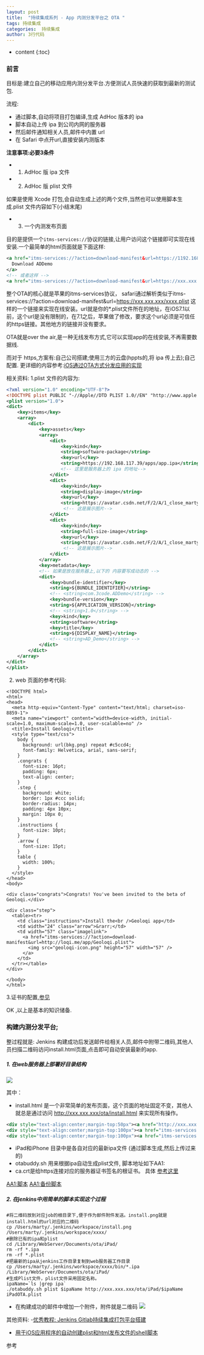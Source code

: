 ```yaml
---
layout: post
title:  "持续集成系列 - App 内测分发平台之 OTA "
tags: 持续集成
categories:  持续集成
author: 3行代码
---
```


* content
{:toc}
 

 

### 前言

目标是:建立自己的移动应用内测分发平台.方便测试人员快速的获取到最新的测试包.

流程:

- 通过脚本,自动将项目打包编译,生成 AdHoc 版本的 ipa
- 脚本自动上传 ipa 到公司内网的服务器
- 然后邮件通知相关人员,邮件中内置 url
- 在 Safari 中点开url,直接安装内测版本

**注意事项:必要3条件**

- 1. AdHoc 版 ipa 文件
- 2. AdHoc 版 plist 文件

如果是使用 Xcode 打包,会自动生成上述的两个文件,当然也可以使用脚本生成.plist 文件内容如下(小结末尾)

- 3. 一个内测发布页面

目的是提供一个`itms-services://`协议的链接,让用户访问这个链接即可实现在线安装.一个最简单的html页面就是下面这样:

``` xml
<a href="itms-services://?action=download-manifest&url=https://1192.168.117.39/apps/manifest.plist">
  Download ADDemo
</a>
<!-- 或者这样 -->
<a href="itms-services://?action=download-manifest&url=https://xxx.xxx.xxx/xxx.plist">Install App</a>  
```

整个OTA的核心就是苹果的itms-services协议， safari通过解析类似于itms-services://?action=download-manifest&url=https://xxx.xxx.xxx/xxxx.plist 这样的一个链接来实现在线安装。url就是你的*.plist文件所在的地址，在iOS7.1以前，这个url是没有限制的，在7.1之后，苹果做了修改，要求这个url必须是可信任的https链接。其他地方的链接并没有要求。


OTA就是over the air,是一种无线发布方式,它可以实现app的在线安装,不再需要数据线.

而对于 https,方案有:自己公司搭建;使用三方的云盘(hppts的,将 ipa 传上去);自己配置.
更详细的内容参考:[iOS通过OTA方式分发应用的实现](http://blog.csdn.net/close_marty/article/details/38441903)


相关资料:
1.plist 文件的内容为:
``` xml
<?xml version="1.0" encoding="UTF-8"?>
<!DOCTYPE plist PUBLIC "-//Apple//DTD PLIST 1.0//EN" "http://www.apple.com/DTDs/PropertyList-1.0.dtd">
<plist version="1.0">
<dict>
    <key>items</key>
    <array>
        <dict>
            <key>assets</key>
            <array>
                <dict>
                    <key>kind</key>
                    <string>software-package</string>
                    <key>url</key>
                    <string>https://192.168.117.39/apps/app.ipa</string>
                    <!-- 这里是服务器上的 ipa 的地址-->
                </dict>
                <dict>
                    <key>kind</key>
                    <string>display-image</string>
                    <key>url</key>
                    <string>https://avatar.csdn.net/F/2/A/1_close_marty.jpg</string>
                     <!-- 这是展示图片-->
                </dict>
                <dict>
                    <key>kind</key>
                    <string>full-size-image</string>
                    <key>url</key>
                    <string>https://avatar.csdn.net/F/2/A/1_close_marty.jpg</string>
                     <!-- 这是展示图片-->
                </dict>
            </array>
            <key>metadata</key>
            <!-- 如果是放在服务器上,以下的 内容要写成动态的 -->
            <dict>
                <key>bundle-identifier</key>
                <string>${BUNDLE_IDENTIFIER}</string>  
                <!-- <string>com.3code.ADDemo</string> -->
                <key>bundle-version</key>
                <string>${APPLICATION_VERSION}</string>  
                <!-- <string>1.0</string> -->
                <key>kind</key>
                <string>software</string>
                <key>title</key>
                <string>${DISPLAY_NAME}</string>  
                <!-- <string>AD_Demo</string> -->
            </dict>
        </dict>
    </array>
</dict>
</plist>
```

2. web 页面的参考代码:

```
<!DOCTYPE html>
<html>
<head>
  <meta http-equiv="Content-Type" content="text/html; charset=iso-8859-1">
  <meta name="viewport" content="width=device-width, initial-scale=1.0, maximum-scale=1.0, user-scalable=no" /> 
  <title>Install Geoloqi</title>
  <style type="text/css">
    body {
      background: url(bkg.png) repeat #c5ccd4;
      font-family: Helvetica, arial, sans-serif;
    }
    .congrats {
      font-size: 16pt;
      padding: 6px;
      text-align: center;
    }
    .step {
      background: white;
      border: 1px #ccc solid;
      border-radius: 14px;
      padding: 4px 10px;
      margin: 10px 0;
    }
    .instructions {
      font-size: 10pt;
    }
    .arrow {
      font-size: 15pt;
    }
    table {
      width: 100%;
    }
  </style>
</head>
<body>

<div class="congrats">Congrats! You've been invited to the beta of Geoloqi.</div>

<div class="step">
  <table><tr>
    <td class="instructions">Install the<br />Geoloqi app</td>
    <td width="24" class="arrow">&rarr;</td>
    <td width="57" class="imagelink">
      <a href="itms-services://?action=download-manifest&url=http://loqi.me/app/Geoloqi.plist">
        <img src="geoloqi-icon.png" height="57" width="57" />
      </a>
    </td>
  </tr></table>
</div>

</body>
</html>
```

3.证书的配置,[参见](http://blog.csdn.net/close_marty/article/details/38441903)



OK ,以上是基本的知识储备.

### 构建内测分发平台;

整过程就是: Jenkins 构建成功后发送邮件给相关人员,邮件中附带二维码,其他人员扫描二维码访问install.html页面,点击即可自动安装最新的app.

##### 1. 在web服务器上部署好目录结构

![](http://img.blog.csdn.net/20140814162711381?watermark/2/text/aHR0cDovL2Jsb2cuY3Nkbi5uZXQvY2xvc2VfbWFydHk=/font/5a6L5L2T/fontsize/400/fill/I0JBQkFCMA==/dissolve/70/gravity/Center)

其中：

- install.html 是一个非常简单的发布页面，这个页面的地址固定不变，其他人就总是通过访问 http://xxx.xxx.xxx/ota/install.html 来实现所有操作。

``` xml
<div style="text-align:center;margin-top:50px"><a href="http://xxx.xxx.xxx/ota/ca.crt" style="font-size:70px;">Install Root Certificate</a></div>  
<div style="text-align:center;margin-top:100px"><a href="itms-services://?action=download-manifest&url=https://xxx.xxx.xxx/ota/iPhone/iPhoneOTA.plist" style="font-size:70px;">Install iPhone App</a></div>  
<div style="text-align:center;margin-top:100px"><a href="itms-services://?action=download-manifest&url=https://xxx.xxx.xxx/ota/iPad/iPadOTA.plist" style="font-size:70px;">Install iPad App</a></div> 
```

- iPad和iPhone 目录中是各自对应的最新ipa文件 (通过脚本生成,然后上传过来的)
- otabuddy.sh 用来根据ipa自动生成plist文件, 脚本地址如下AA1:
- ca.crt是给https连接对应的服务器证书签名的根证书。 具体 [参考这里](http://blog.csdn.net/close_marty/article/details/38441903)

[AA1:脚本](https://github.com/sveinungkb/ios-ota-buddy)
[AA1:备份脚本](https://github.com/Mr3C/ios-ota-buddy)

##### 2. 在jenkins中用简单的脚本实现这个过程

``` shell
#将二维码放到对应job的根目录下,便于作为邮件附件发送。install.png就是install.html的url对应的二维码  
cp /Users/marty/.jenkins/workspace/install.png /Users/marty/.jenkins/workspace/xxxx/  
#删除已有的ipa和plist  
cd /Library/WebServer/Documents/ota/iPad/  
rm -rf *.ipa  
rm -rf *.plist  
#把最新的ipa从jenkins工作目录复制到web服务器工作目录  
cp /Users/marty/.jenkins/workspace/xxxx/bin/*.ipa /Library/WebServer/Documents/ota/iPad/  
#生成Plist文件，plist文件采用固定名称。  
ipaName=`ls |grep ipa`  
./otabuddy.sh plist $ipaName http://xxx.xxx.xxx/ota/iPad/$ipaName iPadOTA.plist  
```

- 在构建成功的邮件中增加一个附件，附件就是二维码
![](http://img.blog.csdn.net/20140814161647302)


其他资料:
-[优秀教程: Jenkins Gitlab持续集成打包平台搭建](http://skyseraph.com/2016/07/18/Tools/Jenkins%20Gitlab%E6%8C%81%E7%BB%AD%E9%9B%86%E6%88%90%E6%89%93%E5%8C%85%E5%B9%B3%E5%8F%B0%E6%90%AD%E5%BB%BA/)
- [用于iOS应用程序的自动创建plist和html发布文件的shell脚本](https://github.com/skyseraph/PlistAutoCreate)



参考[](http://blog.csdn.net/close_marty/article/details/38441903)








